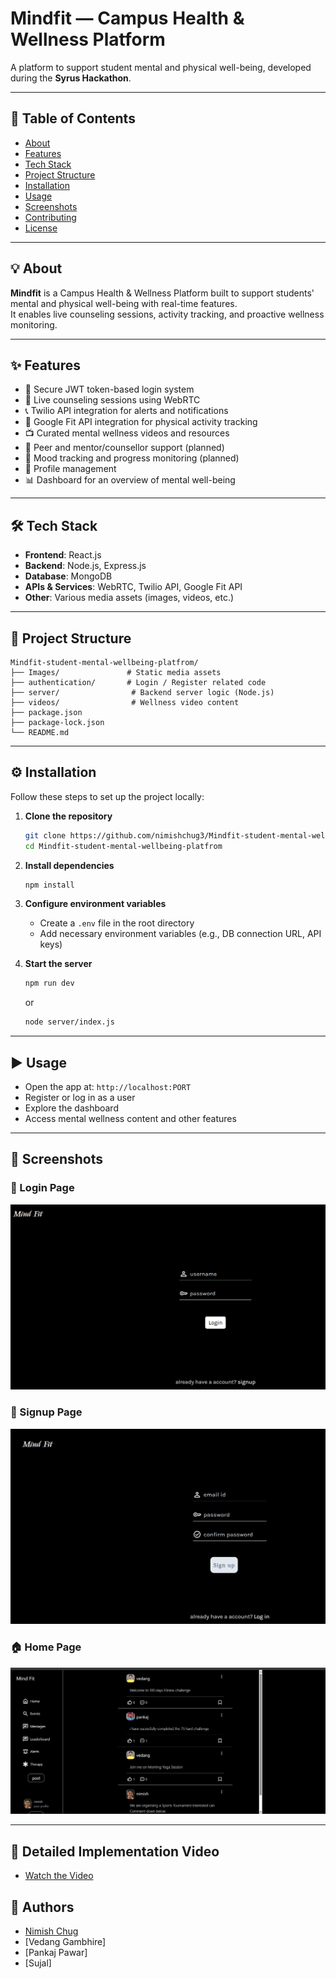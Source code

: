 # Mindfit — Campus Health & Wellness Platform

A platform to support student mental and physical well-being, developed during the **Syrus Hackathon**.

---

## 📖 Table of Contents
- [About](#about)
- [Features](#features)
- [Tech Stack](#tech-stack)
- [Project Structure](#project-structure)
- [Installation](#installation)
- [Usage](#usage)
- [Screenshots](#screenshots)
- [Contributing](#contributing)
- [License](#license)

---

## 💡 About

**Mindfit** is a Campus Health & Wellness Platform built to support students' mental and physical well-being with real-time features.  
It enables live counseling sessions, activity tracking, and proactive wellness monitoring.

---

## ✨ Features

- 🔐 Secure JWT token-based login system
- 🎥 Live counseling sessions using WebRTC
- 📞 Twilio API integration for alerts and notifications
- 🏃 Google Fit API integration for physical activity tracking
- 📺 Curated mental wellness videos and resources
- 💬 Peer and mentor/counsellor support (planned)
- 🧠 Mood tracking and progress monitoring (planned)
- 👤 Profile management
- 📊 Dashboard for an overview of mental well-being

---

## 🛠 Tech Stack

- **Frontend**: React.js  
- **Backend**: Node.js, Express.js  
- **Database**: MongoDB  
- **APIs & Services**: WebRTC, Twilio API, Google Fit API  
- **Other**: Various media assets (images, videos, etc.)

---

## 📁 Project Structure

```
Mindfit-student-mental-wellbeing-platfrom/
├── Images/               # Static media assets
├── authentication/       # Login / Register related code
├── server/                # Backend server logic (Node.js)
├── videos/                # Wellness video content
├── package.json
├── package-lock.json
└── README.md
```

---

## ⚙️ Installation

Follow these steps to set up the project locally:

1. **Clone the repository**
   ```bash
   git clone https://github.com/nimishchug3/Mindfit-student-mental-wellbeing-platfrom.git
   cd Mindfit-student-mental-wellbeing-platfrom
   ```

2. **Install dependencies**
   ```bash
   npm install
   ```

3. **Configure environment variables**
   - Create a `.env` file in the root directory
   - Add necessary environment variables (e.g., DB connection URL, API keys)

4. **Start the server**
   ```bash
   npm run dev
   ```
   or
   ```bash
   node server/index.js
   ```

---

## ▶️ Usage

- Open the app at: `http://localhost:PORT`
- Register or log in as a user
- Explore the dashboard
- Access mental wellness content and other features

---

## 📸 Screenshots

### 🔐 Login Page
![Login Page](Images/login.png)

### 📝 Signup Page
![Signup Page](Images/signup.png)

### 🏠 Home Page
![Home Page](Images/Home.png)

---

## 🎥 Detailed Implementation Video

- [Watch the Video](https://www.youtube.com/watch?v=Js_Fh6Ej1gQ&ab_channel=PankajPawar)

## 🧠 Authors

- [Nimish Chug](https://github.com/nimishchug3)
- [Vedang Gambhire]
- [Pankaj Pawar]
- [Sujal]
